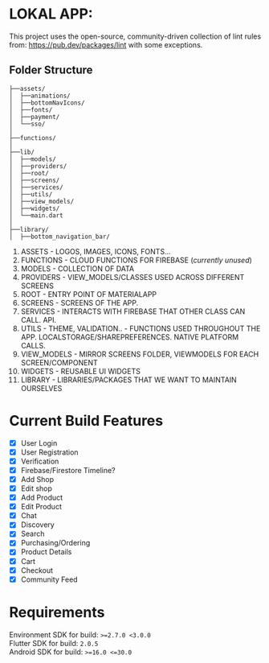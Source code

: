 # LOKAL APP:

This project uses the open-source, community-driven collection of lint rules from: https://pub.dev/packages/lint with some exceptions.

## Folder Structure

```
├──assets/
│  ├──animations/
│  ├──bottomNavIcons/
│  ├──fonts/
│  ├──payment/
│  └──sso/
│
├──functions/
│
├──lib/
│  ├──models/
│  ├──providers/
│  ├──root/
│  ├──screens/
│  ├──services/
│  ├──utils/
│  ├──view_models/
│  ├──widgets/
│  └──main.dart
│
├──library/
│  ├──bottom_navigation_bar/
```

1. ASSETS - LOGOS, IMAGES, ICONS, FONTS...
2. FUNCTIONS - CLOUD FUNCTIONS FOR FIREBASE (_currently unused_)
3. MODELS - COLLECTION OF DATA
4. PROVIDERS - VIEW_MODELS/CLASSES USED ACROSS DIFFERENT SCREENS
5. ROOT - ENTRY POINT OF MATERIALAPP
6. SCREENS - SCREENS OF THE APP.
7. SERVICES - INTERACTS WITH FIREBASE THAT OTHER CLASS CAN CALL. API.
8. UTILS - THEME, VALIDATION.. - FUNCTIONS USED THROUGHOUT THE APP. LOCALSTORAGE/SHAREPREFERENCES. NATIVE PLATFORM CALLS.
9. VIEW_MODELS - MIRROR SCREENS FOLDER, VIEWMODELS FOR EACH SCREEN/COMPONENT
10. WIDGETS - REUSABLE UI WIDGETS
11. LIBRARY - LIBRARIES/PACKAGES THAT WE WANT TO MAINTAIN OURSELVES

# Current Build Features

- [x] User Login
- [x] User Registration
- [x] Verification
- [x] Firebase/Firestore Timeline?
- [x] Add Shop
- [x] Edit shop
- [x] Add Product
- [x] Edit Product
- [x] Chat
- [x] Discovery
- [x] Search
- [x] Purchasing/Ordering
- [x] Product Details
- [x] Cart
- [x] Checkout
- [x] Community Feed

# Requirements

Environment SDK for build: `>=2.7.0 <3.0.0` <br>
Flutter SDK for build: `2.0.5` <br>
Android SDK for build: `>=16.0 <=30.0`
